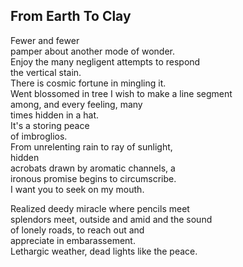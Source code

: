 From Earth To Clay
------------------
Fewer and fewer  
pamper about another mode of wonder.  
Enjoy the many negligent attempts to respond  
the vertical stain.  
There is cosmic fortune in mingling it.  
Went blossomed in tree I wish to make a line segment  
among, and every feeling, many  
times hidden in a hat.  
It's a storing peace  
of imbroglios.  
From unrelenting rain to ray of sunlight,  
hidden  
acrobats drawn by aromatic channels, a  
ironous promise begins to circumscribe.  
I want you to seek on my mouth.  
  
Realized deedy miracle where pencils meet  
splendors meet, outside and amid and the sound  
of lonely roads, to reach out and  
appreciate in embarassement.  
Lethargic weather, dead lights like the peace.  
